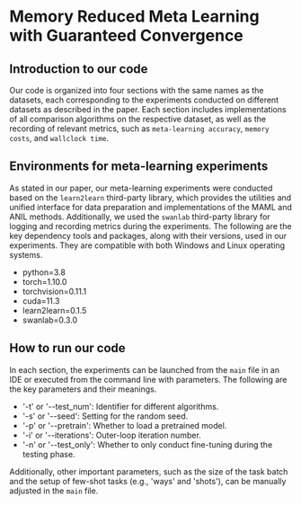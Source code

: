 # Memory Reduced Meta Learning with Guaranteed Convergence

## Introduction to our code

Our code is organized into four sections with the same names as the datasets, each corresponding to the experiments conducted on different datasets as described in the paper. Each section includes implementations of all comparison algorithms on the respective dataset, as well as the recording of relevant metrics, such as `meta-learning accuracy`, `memory costs`, and `wallclock time`.

## Environments for meta-learning experiments

As stated in our paper, our meta-learning experiments were conducted based on the `learn2learn` third-party library, which provides the utilities and unified interface for data preparation and implementations of the MAML and ANIL methods. Additionally, we used the `swanlab` third-party library for logging and recording metrics during the experiments. The following are the key dependency tools and packages, along with their versions, used in our experiments. They are compatible with both Windows and Linux operating systems.

- python=3.8
- torch=1.10.0
- torchvision=0.11.1
- cuda=11.3
- learn2learn=0.1.5
- swanlab=0.3.0

## How to run our code

In each section, the experiments can be launched from the `main` file in an IDE or executed from the command line with parameters. The following are the key parameters and their meanings.

- '-t' or '--test_num': Identifier for different algorithms.
- '-s' or '--seed': Setting for the random seed.
- '-p' or '--pretrain': Whether to load a pretrained model.
- '-i' or '--iterations': Outer-loop iteration number.
- '-n' or '--test_only': Whether to only conduct fine-tuning during the testing phase.

Additionally, other important parameters, such as the size of the task batch and the setup of few-shot tasks (e.g., 'ways' and 'shots'), can be manually adjusted in the `main` file.
